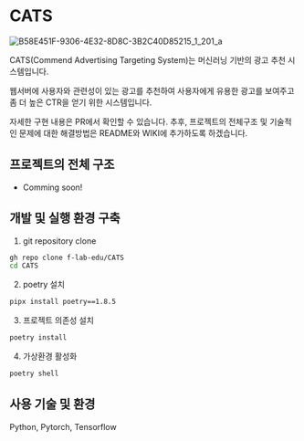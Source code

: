 CATS
=============
![B58E451F-9306-4E32-8D8C-3B2C40D85215_1_201_a](https://github.com/user-attachments/assets/409a3d39-03ad-457b-92a7-2465ae808a8f)


CATS(Commend Advertising Targeting System)는 머신러닝 기반의 광고 추천 시스템입니다.

웹서버에 사용자와 관련성이 있는 광고를 추천하여 사용자에게 유용한 광고를 보여주고 좀 더 높은 CTR을 얻기 위한 시스템입니다. 

자세한 구현 내용은 PR에서 확인할 수 있습니다. 추후, 프로젝트의 전체구조 및 기술적인 문제에 대한 해결방법은 README와 WIKI에 추가하도록 하겠습니다.

## 프로젝트의 전체 구조
 
 - Comming soon!

## 개발 및 실행 환경 구축
1. git repository clone
```bash
gh repo clone f-lab-edu/CATS
cd CATS
```
2. poetry 설치
```bash
pipx install poetry==1.8.5
```

3. 프로젝트 의존성 설치
```bash
poetry install
```
4. 가상환경 활성화
```bash
poetry shell
```

## 사용 기술 및 환경
Python, Pytorch, Tensorflow
